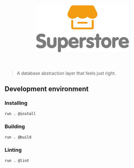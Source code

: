 <h1 align="center">
	<br>
	<img src="branding/superstore-logo.svg" width="300" alt="Superstore — A database abstraction layer that feels just right">
	<br>
	<br>
</h1>

> A database abstraction layer that feels just right.

## Development environment

### Installing

```bash
run . @install
```

### Building

```bash
run . @build
```

### Linting

```bash
run . @lint
```
